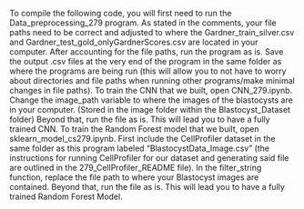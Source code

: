 To compile the following code, you will first need to run the Data_preprocessing_279 program. As stated in the comments, your file paths need to be correct and adjusted to where the Gardner_train_silver.csv and Gardner_test_gold_onlyGardnerScores.csv are located in your computer. After accounting for the file paths, run the program as is. Save the output .csv files at the very end of the program in the same folder as where the programs are being run (this will allow you to not have to worry about directories and file paths when running other programs/make minimal changes in file paths). 
To train the CNN that we built, open CNN_279.ipynb. Change the image_path variable to where the images of the blastocysts are in your computer. (Stored in the image folder within the Blastocyst_Dataset folder) Beyond that, run the file as is. This will lead you to have a fully trained CNN. 
To train the Random Forest model that we built, open sklearn_model_cs279.ipynb. First include the CellProfiler dataset in the same folder as this program labeled “BlastocystData_Image.csv” (the instructions for running CellProfiler for our dataset and generating said file are outlined in the 279_CellProfiler_README file). In the filter_string function, replace the file path to where your Blastocyst images are contained. Beyond that, run the file as is. This will lead you to have a fully trained Random Forest Model. 
